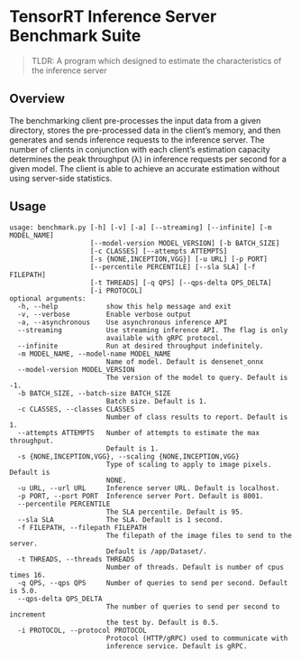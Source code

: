 # TensorRT Inference Server Benchmark Suite
> TLDR: A program which designed to estimate the characteristics of the inference server

## Overview
The benchmarking client pre-processes the input data from a given directory, stores the pre-processed data in the client’s memory, and then generates and sends inference requests to the inference server.
The number of clients in conjunction with each client’s estimation capacity determines the peak throughput (λ) in inference requests per second for a given model.
The client is able to achieve an accurate estimation without using server-side statistics.

## Usage
```text
usage: benchmark.py [-h] [-v] [-a] [--streaming] [--infinite] [-m MODEL_NAME]
                    [--model-version MODEL_VERSION] [-b BATCH_SIZE]
                    [-c CLASSES] [--attempts ATTEMPTS]
                    [-s {NONE,INCEPTION,VGG}] [-u URL] [-p PORT]
                    [--percentile PERCENTILE] [--sla SLA] [-f FILEPATH]
                    [-t THREADS] [-q QPS] [--qps-delta QPS_DELTA]
                    [-i PROTOCOL]
optional arguments:
  -h, --help            show this help message and exit
  -v, --verbose         Enable verbose output
  -a, --asynchronous    Use asynchronous inference API
  --streaming           Use streaming inference API. The flag is only
                        available with gRPC protocol.
  --infinite            Run at desired throughput indefinitely.
  -m MODEL_NAME, --model-name MODEL_NAME
                        Name of model. Default is densenet_onnx
  --model-version MODEL_VERSION
                        The version of the model to query. Default is -1.
  -b BATCH_SIZE, --batch-size BATCH_SIZE
                        Batch size. Default is 1.
  -c CLASSES, --classes CLASSES
                        Number of class results to report. Default is 1.
  --attempts ATTEMPTS   Number of attempts to estimate the max throughput.
                        Default is 1.
  -s {NONE,INCEPTION,VGG}, --scaling {NONE,INCEPTION,VGG}
                        Type of scaling to apply to image pixels. Default is
                        NONE.
  -u URL, --url URL     Inference server URL. Default is localhost.
  -p PORT, --port PORT  Inference server Port. Default is 8001.
  --percentile PERCENTILE
                        The SLA percentile. Default is 95.
  --sla SLA             The SLA. Default is 1 second.
  -f FILEPATH, --filepath FILEPATH
                        The filepath of the image files to send to the server.
                        Default is /app/Dataset/.
  -t THREADS, --threads THREADS
                        Number of threads. Default is number of cpus times 16.
  -q QPS, --qps QPS     Number of queries to send per second. Default is 5.0.
  --qps-delta QPS_DELTA
                        The number of queries to send per second to increment
                        the test by. Default is 0.5.
  -i PROTOCOL, --protocol PROTOCOL
                        Protocol (HTTP/gRPC) used to communicate with
                        inference service. Default is gRPC.
```
